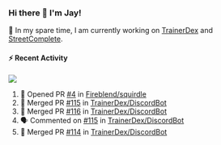 ### Hi there 👋 I'm Jay!

🔭 In my spare time, I am currently working on [TrainerDex](https://www.github.com/TrainerDex) and [StreetComplete](https://github.com/streetcomplete/StreetComplete).

#### :zap: Recent Activity

[<img src="https://github-readme-stats.vercel.app/api/wakatime?username=TurnrDev&layout=compact&custom_title=Last 7 Days Language Breakdown" />](https://wakatime.com/@TurnrDev)
<br>
<!--START_SECTION:activity-->
1. 💪 Opened PR [#4](https://github.com/Fireblend/squirdle/pull/4) in [Fireblend/squirdle](https://github.com/Fireblend/squirdle)
2. 🎉 Merged PR [#115](https://github.com/TrainerDex/DiscordBot/pull/115) in [TrainerDex/DiscordBot](https://github.com/TrainerDex/DiscordBot)
3. 🎉 Merged PR [#116](https://github.com/TrainerDex/DiscordBot/pull/116) in [TrainerDex/DiscordBot](https://github.com/TrainerDex/DiscordBot)
4. 🗣 Commented on [#115](https://github.com/TrainerDex/DiscordBot/issues/115) in [TrainerDex/DiscordBot](https://github.com/TrainerDex/DiscordBot)
5. 🎉 Merged PR [#114](https://github.com/TrainerDex/DiscordBot/pull/114) in [TrainerDex/DiscordBot](https://github.com/TrainerDex/DiscordBot)
<!--END_SECTION:activity-->
